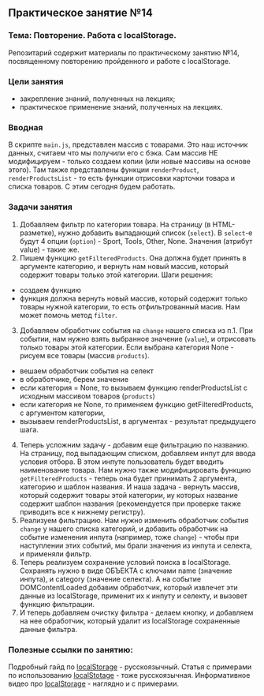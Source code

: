 ## Практическое занятие №14

### Тема: Повторение. Работа с localStorage.

Репозитарий содержит материалы по практическому занятию №14, посвященному повторению пройденного и работе с localStorage.

### Цели занятия
- закрепление знаний, полученных на лекциях;
- практическое применение знаний, полученных на лекциях.

### Вводная
В скрипте `main.js`, представлен массив с товарами. Это наш источник данных, считаем что мы получили его с бэка. Сам массив НЕ модифицируем - только создаем копии (или новые массивы на основе этого). Там также представлены функции `renderProduct`, `renderProductsList` - то есть функции отрисовки карточки товара и списка товаров. С этим сегодня будем работать.

### Задачи занятия
1. Добавляем фильтр по категории товара. На страницу (в HTML-разметке), нужно добавить выпадающий список (`select`). В `select`-е будут 4 опции (`option`) - Sport, Tools, Other, None. Значения (атрибут value) - такие же.
2. Пишем функцию `getFilteredProducts`. Она должна будет принять в аргументе категорию, и вернуть нам новый массив, который содержит товары только этой категории. Шаги решения:
 - создаем функцию
 - функция должна вернуть новый массив, который содержит только товары нужной категории, то есть отфильтрованный масив. Нам может помочь метод `filter`.
3. Добавляем обработчик события на `change` нашего списка из п.1. При событии, нам нужно взять выбранное значение (`value`), и отрисовать только товары этой категории. Если выбрана категория None - рисуем все товары (массив `products`).
 - вешаем обработчик события на селект
 - в обработчике, берем значение
 - если категория = None, то вызываем функцию renderProductsList с исходным массивом товаров (`products`)
 - если категория не None, то применяем функцию getFilteredProducts, с аргументом категории,
 - вызываем renderProductsList, в аргументах - результат предыдущего шага.
4. Теперь усложним задачу - добавим еще фильтрацию по названию. На страницу, под выпадающим списком, добавляем инпут для ввода условия отбора. В этом инпуте пользователь будет вводить наименование товара. Нам нужно также модифицировать функцию `getFilteredProducts` - теперь она будет принимать 2 аргумента, категорию и шаблон названия. И наша задача - вернуть массив, который содержит товары этой категории, иу которых название содержит шаблон названия (рекомендуется при проверке также приводить все к нижнему регистру).
5. Реализуем фильтрацию. Нам нужно изменить обработчик события `change` у нашего списка категорий, и добавить обработчик на событие изменения инпута (например, тоже `change`) - чтобы при наступлении этих событий, мы брали значения из инпута и селекта, и применяли фильтр.
6. Теперь реализуем сохранение условий поиска в localStorage. Сохранять нужно в виде ОБЪЕКТА с ключами name (значение инпута), и category (значение селекта). А на событие DOMContentLoaded добавим обработчик, который извлечет эти данные из localStorage, применит их к инпуту и селекту, и вызовет функцию фильтрации.
7. И теперь добавляем очистку фильтра - делаем кнопку, и добавляем на нее обработчик, который удалит из localStorage сохраненные данные фильтра.

### Полезные ссылки по занятию:
Подробный гайд по [localStorage](https://learn.javascript.ru/localstorage) - русскоязычный.
Статья с примерами по использованию [localStotage](https://habr.com/ru/articles/496348/) - тоже русскоязычная.
Информативное видео про [localStorage](https://www.youtube.com/watch?v=3-bZ7gLVSzo) - наглядно и с примерами.
